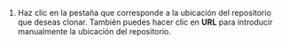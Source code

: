 1. Haz clic en la pestaña que corresponde a la ubicación del repositorio que deseas clonar. También puedes hacer clic en **URL** para introducir manualmente la ubicación del repositorio.
